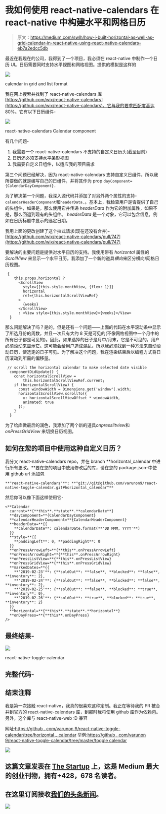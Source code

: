# 我如何使用 react-native-calendars 在 react-native 中构建水平和网格日历

> 原文：<https://medium.com/swlh/how-i-built-horizontal-as-well-as-grid-calendar-in-react-native-using-react-native-calendars-eb7a2edcc5db>

最近在我现在的公司，我得到了一个项目，我必须在 react-native 中制作一个日历 UI。日历需要同时支持水平视图和网格视图。提供的模拟是这样的

![](img/c7e1952ded3eef49ace6023b604641d3.png)

calendar in grid and list format

我在网上搜索并找到了 react-native-calendars 库[https://github.com/wix/react-native-calendars](https://github.com/wix/react-native-calendars)，它与我的要求匹配度高达 80%。它有以下日历组件-

![](img/28b4c2d7472e80b880c66e644dabf39f.png)

react-native-calendars Calendar component

有几个问题-

1.  我需要一个 react-native-calendars 不支持的自定义日历头(截至目前)
2.  日历还必须支持水平条形视图
3.  我需要自定义日组件，以适应我的项目需求

第三个问题已经解决，因为 react-native-calendars 支持自定义日组件，所以我所要做的就是编写自己的日组件，并将其作为 prop `dayComponent={CalendarDayComponent}.`

为了解决第一个问题，我深入源代码并添加了对另外两个属性的支持- `calendarHeaderComponent`和`headerData.`。基本上，我检查用户是否提供了自己的头组件，如果是，那么使用它并传递 *headerData* 作为它的附加属性，如果不是，那么回退到现有的头组件。 *headerData* 是一个对象，它可以包含信息，例如在日历标题中显示的选定日期。

我用上面的更改创建了这个拉式请求(现在还没有合并)-[https://github.com/wix/react-native-calendars/pull/747](https://github.com/wix/react-native-calendars/pull/747)

要解决的主要问题是提供对水平日历的支持。我使用带有 *horizontal* 属性的 *ScrollView* 来显示一个水平日历。我添加了一个新的道具*横向*来区分横向/网格日历视图。

```
 {
    this.props.horizontal ?
      <ScrollView 
        style={[this.style.monthView, {flex: 1}]}
        horizontal
        ref={this.horizontalScrollViewRef}
      >
        {weeks}
      </ScrollView>
      : <View style={this.style.monthView}>{weeks}</View>
  }
```

那么问题解决了吗？是的，但是还有一个问题——上面的代码在水平滚动条中显示了所选月份的周数，并且一次只有大约 8 天是可见的(不像网格视图中一个月中的所有日子都是可见的)。因此，如果选择的日子是月中/月末，它是不可见的，用户必须滚动来显示它。这可能会给用户造成混乱，所以我必须找到一种方法来自动滚动日历，使选定的日子可见。为了解决这个问题，我在渲染结束后以编程方式将日历滚动到所需的偏移量。

```
 // scroll the horizontal calendar to make selected date visible
  componentDidUpdate() {
    const horizontalScrollView = 
        this.horizontalScrollViewRef.current;
    if (horizontalScrollView) {
      const windowWidth = Dimensions.get('window').width;
      horizontalScrollView.scrollTo({
        x: horizontalScrollViewOffset * windowWidth,
        animated: true
      });
    }
  }
```

为了给库做最后的润色，我添加了两个新的道具*onpresslitview*和 *onPressGridView* 来切换日历视图。

## 如何在您的项目中使用这种自定义日历？

我分叉 react-native-calendars repo，并在 branch **horizontal_calendar 中进行所有更改。**要在您的项目中使用修改后的库，请在您的 package.json-中使用 github url 添加包

```
**"react-native-calendars"**: **"git://git@github.com/varunon9/react-native-toggle-calendar.git#horizontal_calendar"**
```

然后你可以像下面这样使用它-

```
<**Calendar
  current=**{**this**.**state**.**calendarDate**}
  **dayComponent=**{CalendarDayComponent}
  **calendarHeaderComponent=**{CalendarHeaderComponent}
  **headerData=**{{
    **calendarDate**: calendarDate.format(**'DD MMM, YYYY'**)
  }}
  **style=**{{
    **paddingLeft**: 0, **paddingRight**: 0
  }}
  **onPressArrowLeft=**{**this**.onPressArrowLeft}
  **onPressArrowRight=**{**this**.onPressArrowRight}
  **onPressListView=**{**this**.onPressListView}
  **onPressGridView=**{**this**.onPressGridView}
  **markedDates=**{{
    **'2019-02-23'**: {**soldOut**: **false**, **blocked**: **false**, **inventory**: 2},
    **'2019-02-24'**: {**soldOut**: **false**, **blocked**: **false**, **inventory**: 2},
    **'2019-02-25'**: {**soldOut**: **false**, **blocked**: **true**, **inventory**: 0},
    **'2019-02-26'**: {**soldOut**: **true**, **blocked**: **true**, **inventory**: 2}
  }}
  **horizontal=**{**this**.**state**.**horizontal**}
  **onDayPress=**{**this**.onDayPress}
/>
```

## 最终结果-

![](img/4c61751a6c708946e707defc75c22ba2.png)

react-native-toggle-calendar

## 完整代码-

## 结束注释

我是第一次接触 react-native，我真的很喜欢这种定制。我正在等待我的 PR 被合并到官方的 react-native-calendars 库，到那时我将使用 github 库作为依赖包。另外，这个库与 react-native-web :D 兼容

网址:[https://github . com/varunon 9/react-native-toggle-calendar/tree/horizontal _ calendar](https://github.com/varunon9/react-native-toggle-calendar)
举例:[https://github . com/varunon 9/react-native-toggle-calendar/tree/master/toggle calendar](https://github.com/varunon9/react-native-toggle-calendar/tree/master/ToggleCalendar)

[![](img/308a8d84fb9b2fab43d66c117fcc4bb4.png)](https://medium.com/swlh)

## 这篇文章发表在 [The Startup](https://medium.com/swlh) 上，这是 Medium 最大的创业刊物，拥有+428，678 名读者。

## 在这里订阅接收[我们的头条新闻](https://growthsupply.com/the-startup-newsletter/)。

[![](img/b0164736ea17a63403e660de5dedf91a.png)](https://medium.com/swlh)